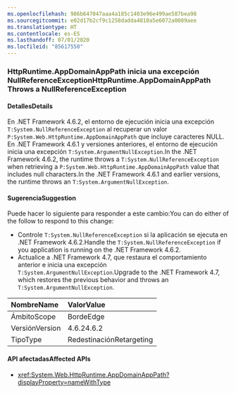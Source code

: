 ```yaml
---
ms.openlocfilehash: 986b647047aaa4a185c1403e96e499ae587bea98
ms.sourcegitcommit: e02d17b2cf9c1258dadda4810a5e6072a0089aee
ms.translationtype: HT
ms.contentlocale: es-ES
ms.lasthandoff: 07/01/2020
ms.locfileid: "85617550"
---
```

### <a name="httpruntimeappdomainapppath-throws-a-nullreferenceexception"></a><span data-ttu-id="4ef34-101">HttpRuntime.AppDomainAppPath inicia una excepción NullReferenceException</span><span class="sxs-lookup"><span data-stu-id="4ef34-101">HttpRuntime.AppDomainAppPath Throws a NullReferenceException</span></span>

#### <a name="details"></a><span data-ttu-id="4ef34-102">Detalles</span><span class="sxs-lookup"><span data-stu-id="4ef34-102">Details</span></span>

<span data-ttu-id="4ef34-103">En .NET Framework 4.6.2, el entorno de ejecución inicia una excepción `T:System.NullReferenceException` al recuperar un valor `P:System.Web.HttpRuntime.AppDomainAppPath` que incluye caracteres NULL. En .NET Framework 4.6.1 y versiones anteriores, el entorno de ejecución inicia una excepción `T:System.ArgumentNullException`.</span><span class="sxs-lookup"><span data-stu-id="4ef34-103">In the .NET Framework 4.6.2, the runtime throws a `T:System.NullReferenceException` when retrieving a `P:System.Web.HttpRuntime.AppDomainAppPath` value that includes null characters.In the .NET Framework 4.6.1 and earlier versions, the runtime throws an `T:System.ArgumentNullException`.</span></span>

#### <a name="suggestion"></a><span data-ttu-id="4ef34-104">Sugerencia</span><span class="sxs-lookup"><span data-stu-id="4ef34-104">Suggestion</span></span>

<span data-ttu-id="4ef34-105">Puede hacer lo siguiente para responder a este cambio:</span><span class="sxs-lookup"><span data-stu-id="4ef34-105">You can do either of the follow to respond to this change:</span></span>

- <span data-ttu-id="4ef34-106">Controle `T:System.NullReferenceException` si la aplicación se ejecuta en .NET Framework 4.6.2.</span><span class="sxs-lookup"><span data-stu-id="4ef34-106">Handle the `T:System.NullReferenceException` if you application is running on the .NET Framework 4.6.2.</span></span>
- <span data-ttu-id="4ef34-107">Actualice a .NET Framework 4.7, que restaura el comportamiento anterior e inicia una excepción `T:System.ArgumentNullException`.</span><span class="sxs-lookup"><span data-stu-id="4ef34-107">Upgrade to the .NET Framework 4.7, which restores the previous behavior and throws an `T:System.ArgumentNullException`.</span></span>

| <span data-ttu-id="4ef34-108">Nombre</span><span class="sxs-lookup"><span data-stu-id="4ef34-108">Name</span></span>    | <span data-ttu-id="4ef34-109">Valor</span><span class="sxs-lookup"><span data-stu-id="4ef34-109">Value</span></span>       |
|:--------|:------------|
| <span data-ttu-id="4ef34-110">Ámbito</span><span class="sxs-lookup"><span data-stu-id="4ef34-110">Scope</span></span>   | <span data-ttu-id="4ef34-111">Borde</span><span class="sxs-lookup"><span data-stu-id="4ef34-111">Edge</span></span>        |
| <span data-ttu-id="4ef34-112">Versión</span><span class="sxs-lookup"><span data-stu-id="4ef34-112">Version</span></span> | <span data-ttu-id="4ef34-113">4.6.2</span><span class="sxs-lookup"><span data-stu-id="4ef34-113">4.6.2</span></span>       |
| <span data-ttu-id="4ef34-114">Tipo</span><span class="sxs-lookup"><span data-stu-id="4ef34-114">Type</span></span>    | <span data-ttu-id="4ef34-115">Redestinación</span><span class="sxs-lookup"><span data-stu-id="4ef34-115">Retargeting</span></span> |

#### <a name="affected-apis"></a><span data-ttu-id="4ef34-116">API afectadas</span><span class="sxs-lookup"><span data-stu-id="4ef34-116">Affected APIs</span></span>

- <xref:System.Web.HttpRuntime.AppDomainAppPath?displayProperty=nameWithType>
